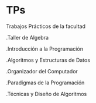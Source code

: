 # TPs
Trabajos Prácticos de la facultad

.Taller de Algebra

.Introducción a la Programación

.Algoritmos y Estructuras de Datos

.Organizador del Computador

.Paradigmas de la Programación

.Técnicas y Diseño de Algoritmos
